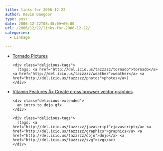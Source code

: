 ```yaml
---
title: links for 2006-12-22
author: Kevin Dangoor
type: post
date: 2006-12-22T08:45:09+00:00
url: /2006/12/22/links-for-2006-12-22/
categories:
  - Linkage

---
```

<ul class="delicious">
  <li>
    <div class="delicious-link">
      <a href="http://www.mesoscale.ws/pictures/tornadic/">Tornado Pictures</a>
    </div>
    
    <div class="delicious-tags">
      (tags: <a href="http://del.icio.us/tazzzzz/tornado">tornado</a> <a href="http://del.icio.us/tazzzzz/weather">weather</a> <a href="http://del.icio.us/tazzzzz/photos">photos</a>)
    </div>
  </li>
  
  <li>
    <div class="delicious-link">
      <a href="http://www.thinkvitamin.com/features/design/create-cross-browser-vector-graphics">Vitamin Features Â» Create cross browser vector graphics</a>
    </div>
    
    <div class="delicious-extended">
      an intro to dojo.gfx
    </div>
    
    <div class="delicious-tags">
      (tags: <a href="http://del.icio.us/tazzzzz/javascript">javascript</a> <a href="http://del.icio.us/tazzzzz/graphics">graphics</a> <a href="http://del.icio.us/tazzzzz/dojo">dojo</a> <a href="http://del.icio.us/tazzzzz/svg">svg</a>)
    </div>
  </li>
</ul>